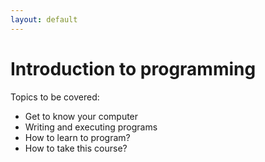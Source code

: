 ```yaml
---
layout: default
---
```


# Introduction to programming

Topics to be covered:

- Get to know your computer 
- Writing and executing programs
- How to learn to program?
- How to take this course?

